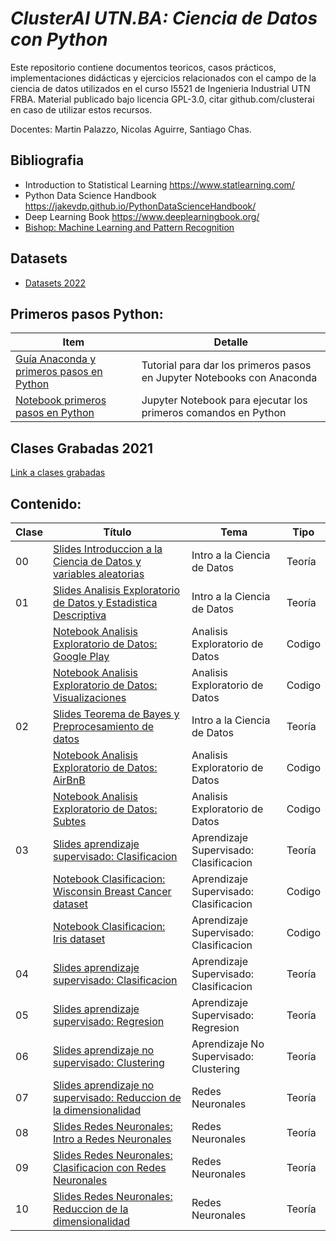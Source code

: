 # *ClusterAI UTN.BA: Ciencia de Datos con Python*
Este repositorio contiene documentos teoricos, casos prácticos, implementaciones didácticas y ejercicios relacionados con el campo de la ciencia de datos utilizados en el curso I5521 de Ingenieria Industrial UTN FRBA. Material publicado bajo licencia GPL-3.0, citar github.com/clusterai en caso de utilizar estos recursos. 

Docentes: Martin Palazzo, Nicolas Aguirre, Santiago Chas.

## Bibliografia
- Introduction to Statistical Learning https://www.statlearning.com/
- Python Data Science Handbook https://jakevdp.github.io/PythonDataScienceHandbook/
- Deep Learning Book https://www.deeplearningbook.org/
- [Bishop: Machine Learning and Pattern Recognition](http://users.isr.ist.utl.pt/~wurmd/Livros/school/Bishop%20-%20Pattern%20Recognition%20And%20Machine%20Learning%20-%20Springer%20%202006.pdf)

## Datasets
- [Datasets 2022](https://drive.google.com/drive/folders/1GEJfwqvNv4FADxO1msqcuXJ0MQ9JlA_p?usp=sharing)

## Primeros pasos Python:

| Item | Detalle |
| --- | ----------- |
| [Guía Anaconda y primeros pasos en Python](https://github.com/clusterai/clusterai_2022/blob/main/clase00/instalar_python_jupyter.pdf)  | Tutorial para dar los primeros pasos en Jupyter Notebooks con Anaconda |
| [Notebook primeros pasos en Python](https://github.com/clusterai/clusterai_2022/blob/main/clase00/python_primeros_pasos.ipynb)         | Jupyter Notebook para ejecutar los primeros comandos en Python |

## Clases Grabadas 2021
[Link a clases grabadas](https://drive.google.com/drive/folders/1QxDKVhP1-FkBX-OwvqnN3ierbIAOF_PQ?usp=sharing)

## Contenido:

| Clase | Título | Tema | Tipo |
| --- | ----------- | ------ | --- |
| 00 | [Slides Introduccion a la Ciencia de Datos y variables aleatorias](https://github.com/clusterai/clusterai_2023/blob/main/clase00/utn_clusterai_2023_clase00.pdf)                                                                                  | Intro a la Ciencia de Datos | Teoría |
| 01 | [Slides Analisis Exploratorio de Datos y Estadistica Descriptiva](https://github.com/clusterai/clusterai_2023/blob/main/clase01/clusterai_2023_clase01.pdf)                                                                                  | Intro a la Ciencia de Datos | Teoría |
|    | [Notebook Analisis Exploratorio de Datos: Google Play](https://github.com/clusterai/clusterai_2023/blob/main/clase01/clusterai_2023_clase01_EDA_google_play_store.ipynb)                | Analisis Exploratorio de Datos | Codigo |
|    | [Notebook Analisis Exploratorio de Datos: Visualizaciones](https://github.com/clusterai/clusterai_2022/blob/main/clase01/clusterai_2022_clase_01_comandos_basicos_graficos_iris.ipynb)                | Analisis Exploratorio de Datos | Codigo |
| 02 | [Slides Teorema de Bayes y Preprocesamiento de datos](https://github.com/clusterai/clusterai_2022/blob/main/clase02/clusterai_2022_clase02_presentacion.pdf)                                                                                  | Intro a la Ciencia de Datos | Teoría |
|    | [Notebook Analisis Exploratorio de Datos: AirBnB](https://github.com/clusterai/clusterai_2022/blob/main/clase02/clusterai_2022_clase02_eda_airbnb.ipynb)                | Analisis Exploratorio de Datos | Codigo |
|    | [Notebook Analisis Exploratorio de Datos: Subtes](https://github.com/clusterai/clusterai_2022/blob/main/clase02/clusterai_2022_clase02_eda_subtes.ipynb)                | Analisis Exploratorio de Datos | Codigo |
| 03 | [Slides aprendizaje supervisado: Clasificacion](https://github.com/clusterai/clusterai_2022/blob/main/clase03/clusterai_2022_clase03_presentacion.pdf)                                                                                  | Aprendizaje Supervisado: Clasificacion | Teoría |
|    | [Notebook Clasificacion: Wisconsin Breast Cancer dataset](https://github.com/clusterai/clusterai_2022/blob/main/clase03/clusterai_2022_clase04_clasificacion_breast.ipynb)                | Aprendizaje Supervisado: Clasificacion | Codigo |
|    | [Notebook Clasificacion: Iris dataset](https://github.com/clusterai/clusterai_2022/blob/main/clase03/clusterai_2022_clase03_clasificacion_iris.ipynb)                | Aprendizaje Supervisado: Clasificacion | Codigo |
| 04 | [Slides aprendizaje supervisado: Clasificacion](https://github.com/clusterai/clusterai_2022/blob/main/clase03/clusterai_2022_clase03_presentacion.pdf)                                                                                  | Aprendizaje Supervisado: Clasificacion | Teoría |
| 05 | [Slides aprendizaje supervisado: Regresion](https://github.com/clusterai/clusterai_2022/blob/main/clase03/clusterai_2022_clase03_presentacion.pdf)                                                                                  | Aprendizaje Supervisado: Regresion | Teoría |
| 06 | [Slides aprendizaje no supervisado: Clustering](https://github.com/clusterai/clusterai_2022/blob/main/clase03/clusterai_2022_clase03_presentacion.pdf)                                                                                  | Aprendizaje No Supervisado: Clustering | Teoría |
| 07 | [Slides aprendizaje no supervisado: Reduccion de la dimensionalidad](https://github.com/clusterai/clusterai_2022/blob/main/clase03/clusterai_2022_clase03_presentacion.pdf)                                                                                  | Redes Neuronales | Teoría |
| 08 | [Slides Redes Neuronales: Intro a Redes Neuronales](https://github.com/clusterai/clusterai_2022/blob/main/clase03/clusterai_2022_clase03_presentacion.pdf)                                                                                  | Redes Neuronales | Teoría |
| 09 | [Slides Redes Neuronales: Clasificacion con Redes Neuronales](https://github.com/clusterai/clusterai_2022/blob/main/clase03/clusterai_2022_clase03_presentacion.pdf)                                                                                  | Redes Neuronales | Teoría |
| 10 | [Slides Redes Neuronales: Reduccion de la dimensionalidad](https://github.com/clusterai/clusterai_2022/blob/main/clase03/clusterai_2022_clase03_presentacion.pdf)                                                                                  | Redes Neuronales | Teoría |
